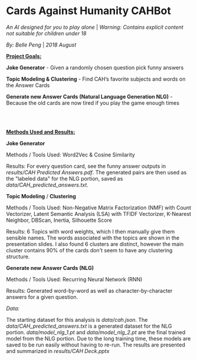 # Cards Against Humanity  CAHBot 

*An AI designed for you to play alone* | *Warning: Contains explicit content not suitable for children under 18*

*By: Belle Peng*  |  *2018 August*

**<u>Project Goals:</u>**

**Joke Generator** - Given a randomly chosen question pick funny answers

**Topic Modeling & Clustering** - Find CAH’s favorite subjects and words on the Answer Cards

**Generate new Answer Cards (Natural Language Generation NLG)** - Because the old cards are now tired if you play the game enough times

<br><br/>

<u>**Methods Used and Results:**</u>

**Joke Generator**

Methods / Tools Used: Word2Vec & Cosine Similarity

Results: For every question card, see the funny answer outputs in *results/CAH Predicted Answers.pdf*. The generated pairs are then used as the "labeled data" for the NLG portion, saved as *data/CAH_predicted_answers.txt*.

**Topic Modeling** / **Clustering**

Methods / Tools Used: Non-Negative Matrix Factorization (NMF) with Count Vectorizer, Latent Semantic Analysis (LSA) with TFIDF Vectorizer, K-Nearest Neighbor, DBScan, Inertia, Silhouette Score

Results: 6 Topics with word weights, which I then manually give them sensible names. The words associated with the topics are shown in the presentation slides. I also found 6 clusters are distinct, however the main cluster contains 90% of the cards don't seem to have any clustering structure. 

**Generate new Answer Cards (NLG)** 

Methods / Tools Used: Recurring Neural Network (RNN)

Results: Generated word-by-word as well as character-by-character answers for a given question.



*Data:*

The starting dataset for this analysis is *data/cah.json*. The *data/CAH_predicted_answers.txt* is a generated dataset for the NLG portion. *data/model_nlg_1.pt* and *data/model_nlg_2.pt* are the final trained model from the NLG portion. Due to the long training time, these models are saved to be run easily without having to re-run. The results are presented and summarized in *results/CAH Deck.pptx*